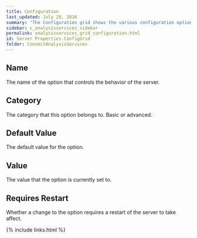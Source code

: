 ```yaml
---
title: Configuration
last_updated: July 29, 2016
summary: "The Configuration grid shows the various configuration options that control the Analysis Services server."
sidebar: c_analysisservices_sidebar
permalink: analysisservices_grid_configuration.html
id: Server Properties.ConfigGrid
folder: ConnectAnalysisServices
---
```


## Name

The name of the option that controls the behavior of the server.

## Category

The category that this option belongs to. Basic or advanced.

## Default Value

The default value for the option.

## Value

The value that the option is currently set to.

## Requires Restart

Whether a change to the option requires a restart of the server to take affect.


{% include links.html %}
